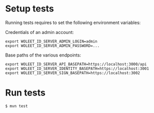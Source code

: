 # Setup tests

Running tests requires to set the following environment variables:

Credentials of an admin account:

    export WOLEET_ID_SERVER_ADMIN_LOGIN=admin
    export WOLEET_ID_SERVER_ADMIN_PASSWORD=...

Base paths of the various endpoints:

    export WOLEET_ID_SERVER_API_BASEPATH=https://localhost:3000/api
    export WOLEET_ID_SERVER_IDENTITY_BASEPATH=https://localhost:3001
    export WOLEET_ID_SERVER_SIGN_BASEPATH=https://localhost:3002

# Run tests

    $ mvn test
